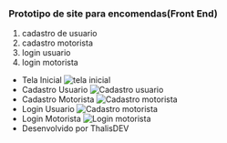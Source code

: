 ### Prototipo de site para encomendas(Front End)

1. cadastro de usuario
2. cadastro motorista
3. login usuario
4. login motorista

- Tela Inicial
![tela inicial](https://i.imgur.com/vx8N1LU.png)
- Cadastro Usuario
![Cadastro usuario](https://i.imgur.com/7cd2HgL.png)
- Cadastro Motorista
![Cadastro motorista](https://i.imgur.com/7c4KKnB.png)
- Login Usuario
![Cadastro motorista](https://i.imgur.com/Yibi5CD.png)
- Login Motorista
![Login motorista](https://i.imgur.com/FBraslX.png)
- Desenvolvido por ThalisDEV
